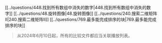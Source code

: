 [[../questions/448.找到所有数组中消失的数字|448.找到所有数组中消失的数字]]
[[../questions/48.旋转图像|48.旋转图像]]
[[../questions/240.搜索二维矩阵II|240.搜索二维矩阵II]]
[[../questions/769.最多能完成排序的块|769.最多能完成排序的块]]

> 从2024年6月10日起，所有的比较文件都应当关联播放列表。
